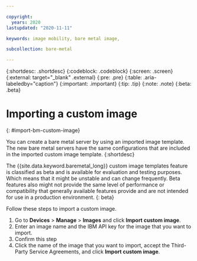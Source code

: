 ```yaml
---

copyright:
  years: 2020
lastupdated: "2020-11-11"

keywords: image mobility, bare metal image, 

subcollection: bare-metal

---
```


{:shortdesc: .shortdesc}
{:codeblock: .codeblock}
{:screen: .screen}
{:external: target="_blank" .external}
{:pre: .pre}
{:table: .aria-labeledby="caption"}
{:important: .important}
{:tip: .tip}
{:note: .note}
{:beta: .beta}

# Importing a custom image
{: #import-bm-custom-image}

You can create a bare metal server by using an imported image template. The new bare metal servers have the same configurations that are included in the imported custom image template.
{:shortdesc}

The {{site.data.keyword.baremetal_long}} custom image templates feature is classified as beta and is available for evaluation and testing purposes. Which means that it might be unstable and can change frequently. Beta features also might not provide the same level of performance or compatibility that generally available features provide and are not intended for use in a production environment.
{: beta}

Follow these steps to import a custom image.

1. Go to **Devices** > **Manage** > **Images** and click **Import custom image**.
2. Enter an image name and the IBM API key for the image that you want to import. <!--where does this come from?-->
3. Confirm this step <!--Select a Cloud Object Storage (COS) service instance. Then, select the location and bucket.-->
4. Click the name of the image that you want to import, accept the Third-Party Service Agreements, and click **Import custom image**.

